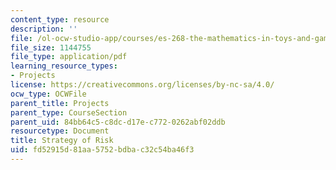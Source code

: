 ```yaml
---
content_type: resource
description: ''
file: /ol-ocw-studio-app/courses/es-268-the-mathematics-in-toys-and-games-spring-2010/fd52915d81aa5752bdbac32c54ba46f3_MITES_268S10_Strat_of_Risk.pdf
file_size: 1144755
file_type: application/pdf
learning_resource_types:
- Projects
license: https://creativecommons.org/licenses/by-nc-sa/4.0/
ocw_type: OCWFile
parent_title: Projects
parent_type: CourseSection
parent_uid: 84bb64c5-c8dc-d17e-c772-0262abf02ddb
resourcetype: Document
title: Strategy of Risk
uid: fd52915d-81aa-5752-bdba-c32c54ba46f3
---
```

